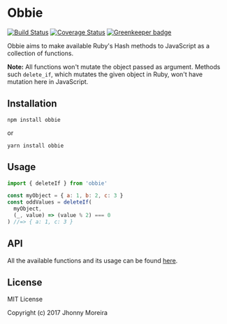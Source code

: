 # Obbie
[![Build Status](https://travis-ci.org/jhonnymoreira/obbie.svg?branch=master)](https://travis-ci.org/jhonnymoreira/obbie)
[![Coverage Status](https://coveralls.io/repos/github/jhonnymoreira/obbie/badge.svg?branch=master)](https://coveralls.io/github/jhonnymoreira/obbie?branch=master) [![Greenkeeper badge](https://badges.greenkeeper.io/jhonnymoreira/obbie.svg)](https://greenkeeper.io/)

Obbie aims to make available Ruby's Hash methods to JavaScript as a collection of functions.

**Note:** All functions won't mutate the object passed as argument. Methods such `delete_if`, which mutates the given object in Ruby, won't have mutation here in JavaScript.

## Installation

`npm install obbie`

or

`yarn install obbie`

## Usage

```javascript
import { deleteIf } from 'obbie'

const myObject = { a: 1, b: 2, c: 3 }
const oddValues = deleteIf(
  myObject,
  (_, value) => (value % 2) === 0
) //=> { a: 1, c: 3 }
```

## API

All the available functions and its usage can be found [here](./docs/api.md).

## License

MIT License

Copyright (c) 2017 Jhonny Moreira
